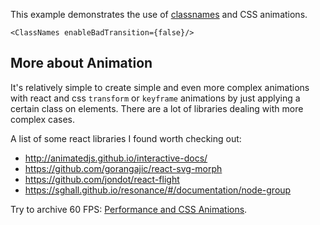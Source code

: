 This example demonstrates the use of [classnames](https://github.com/JedWatson/classnames)
and CSS animations.

    <ClassNames enableBadTransition={false}/>

## More about Animation

It's relatively simple to create simple and even more complex animations with react and css `transform` or `keyframe` animations by just applying a certain class on elements. There are a lot of libraries dealing with more complex cases.

A list of some react libraries I found worth checking out:

- http://animatedjs.github.io/interactive-docs/
- https://github.com/gorangajic/react-svg-morph
- https://github.com/jondot/react-flight
- https://sghall.github.io/resonance/#/documentation/node-group

Try to archive 60 FPS: [Performance and CSS Animations](https://medium.com/outsystems-experts/how-to-achieve-60-fps-animations-with-css3-db7b98610108).